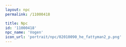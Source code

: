```yaml
---
layout: npc
permalink: /11000418

title: Npc
id: '11000418'
npc_name: 'Vogen'
icon_url: 'portrait/npc/02010090_he_fattyman2_p.png'
---
```

